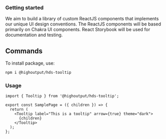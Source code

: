 ### Getting started

We aim to build a library of custom ReactJS components that implements our unique UI design conventions. The ReactJS components will be based primarily on Chakra UI components. React Storybook will be used for documentation and testing.

## Commands

To install package, use:

```bash
npm i @highoutput/hds-tooltip
```

### Usage

```tsx
import { Tooltip } from '@highoutput/hds-tooltip';

export const SamplePage = ({ children }) => {
  return (
    <Tooltip label="This is a tooltip" arrow={true} theme="dark">
      {children}
    </Tooltip>
  );
};
```
